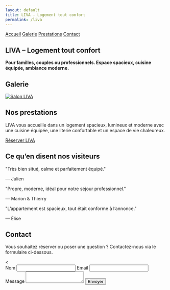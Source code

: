 ```yaml
---
layout: default
title: LIVA – Logement tout confort
permalink: /liva
---
```


<div class="bg-gray-100 min-h-screen px-4 text-center">

  <!-- MENU DE NAVIGATION -->
  <nav class="flex justify-center space-x-6 py-6 text-sm font-semibold uppercase tracking-wide">
    <a href="{{ site.baseurl }}/" class="hover:underline">Accueil</a>
    <a href="#galerie" class="hover:underline">Galerie</a>
    <a href="#prestations" class="hover:underline">Prestations</a>
    <a href="#contact" class="hover:underline">Contact</a>
  </nav>

  <!-- SECTION ACCUEIL -->
  <section id="accueil" class="py-6">
    <h1 class="text-4xl font-bold mb-4">LIVA – Logement tout confort</h1>
    <p class="text-lg max-w-xl mx-auto mb-6">
      <strong class="text-black">
        Pour familles, couples ou professionnels. Espace spacieux, cuisine équipée, ambiance moderne.
      </strong>
    </p>
  </section>

  <!-- SECTION GALERIE -->
  <section id="galerie" class="py-8">
    <h2 class="text-2xl font-bold mb-6">Galerie</h2>
    <div class="flex justify-center">
      <a href="{{ site.baseurl }}/assets/images/salon1.jpg" data-lightbox="liva" data-title="Salon LIVA">
        <img src="{{ site.baseurl }}/assets/images/salon1.jpg" alt="Salon LIVA" class="h-48 rounded shadow" />
      </a>
      <!-- Images masquées -->
      <a href="{{ site.baseurl }}/assets/images/Liva.jpg" data-lightbox="liva" data-title="Salon LIVA" style="display: none;"></a>
      <a href="{{ site.baseurl }}/assets/images/chaise.jpg" data-lightbox="liva" data-title="Salon LIVA" style="display: none;"></a>
      <a href="{{ site.baseurl }}/assets/images/espacerepas.jpg" data-lightbox="liva" data-title="Coin repas LIVA" style="display: none;"></a>
      <a href="{{ site.baseurl }}/assets/images/the.jpg" data-lightbox="liva" data-title="Table LIVA" style="display: none;"></a>
    </div>
  </section>

  <!-- SECTION PRESTATIONS -->
  <section id="prestations" class="py-12">
    <h2 class="text-2xl font-bold mb-6">Nos prestations</h2>
    <p class="max-w-xl mx-auto text-lg mb-6">
      LIVA vous accueille dans un logement spacieux, lumineux et moderne avec une cuisine équipée, une literie confortable et un espace de vie chaleureux.
    </p>
    <a href="https://www.airbnb.fr/rooms/41095534?guests=1&adults=2&s=67&unique_share_id=e0082f3f-afbb-4a7f-8e36-141205d4c373"
       class="bg-white text-black hover:bg-gray-300 font-semibold py-3 px-6 rounded-full transition inline-block">
      Réserver LIVA
    </a>
  </section>

  <!-- AVIS CLIENTS -->
  <section class="py-12">
    <h2 class="text-2xl font-bold mb-6">Ce qu’en disent nos visiteurs</h2>
    <div class="relative w-full max-w-2xl mx-auto overflow-hidden">
      <div id="testimonial-carousel-liva" class="whitespace-nowrap transition-transform duration-700 ease-in-out">
        <div class="inline-block w-full px-4">
          <p class="text-lg italic mb-2">"Très bien situé, calme et parfaitement équipé."</p>
          <p class="text-sm text-gray-600">— Julien</p>
        </div>
        <div class="inline-block w-full px-4">
          <p class="text-lg italic mb-2">"Propre, moderne, idéal pour notre séjour professionnel."</p>
          <p class="text-sm text-gray-600">— Marion & Thierry</p>
        </div>
        <div class="inline-block w-full px-4">
          <p class="text-lg italic mb-2">"L’appartement est spacieux, tout était conforme à l’annonce."</p>
          <p class="text-sm text-gray-600">— Élise</p>
        </div>
      </div>
    </div>
  </section>

  <script>
    let indexLiva = 0;
    const carouselLiva = document.getElementById('testimonial-carousel-liva');
    const slideCountLiva = carouselLiva.children.length;

    setInterval(() => {
      indexLiva = (indexLiva + 1) % slideCountLiva;
      carouselLiva.style.transform = `translateX(-${indexLiva * 100}%)`;
    }, 5000);
  </script>

  <!-- SECTION CONTACT -->
  <section id="contact" class="text-center py-12">
  <h2 class="text-2xl font-bold mb-4">Contact</h2>
  <p class="text-lg mb-4">
    Vous souhaitez réserver ou poser une question ? Contactez-nous via le formulaire ci-dessous.
  </p>
  <<form action="[https://formspree.io/f/mwkgrvlw](https://formspree.io/f/mrbqrnav)" method="POST" class="max-w-xl mx-auto text-left space-y-4">
  <label class="block">
    <span class="text-white">Nom</span>
    <input type="text" name="nom" required class="mt-1 block w-full rounded border-gray-300 text-black" />
  </label>
  <label class="block">
    <span class="text-white">Email</span>
    <input type="email" name="email" required class="mt-1 block w-full rounded border-gray-300 text-black" />
  </label>
  <label class="block">
    <span class="text-white">Message</span>
    <textarea name="message" required class="mt-1 block w-full rounded border-gray-300 text-black"></textarea>
  </label>
  <button type="submit" class="bg-white text-black hover:bg-gray-300 font-semibold py-2 px-4 rounded">
    Envoyer
  </button>
</form>
</section>


</div>
